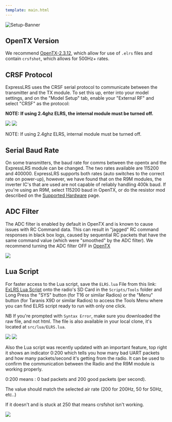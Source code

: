 ```yaml
---
template: main.html
---
```


![Setup-Banner](https://github.com/ExpressLRS/ExpressLRS-Hardware/raw/master/img/quick-start.png)

## OpenTX Version
We recommend [OpenTX-2.3.12](https://www.open-tx.org/2021/06/14/opentx-2.3.12), which allow for use of `.elrs` files and contain `crsfshot`, which allows for 500Hz+ rates.

## CRSF Protocol

ExpressLRS uses the CRSF serial protocol to communicate between the transmitter and the TX module. To set this up, enter into your model settings, and on the "Model Setup" tab, enable your "External RF" and select "CRSF" as the protocol:

**NOTE: If using 2.4ghz ELRS, the internal module must be turned off.**

![](https://oscarliang.com/ctt/uploads/2018/03/setup-tbs-crossfire-tx-rx-micro-nano-taranis-betaflight-fc-internal-external-rf-mode.jpg)
![](https://oscarliang.com/ctt/uploads/2019/12/JUMPER-T16-EXTERNAL-RF-MODE-PROTOCOL-TBS-CROSSFIRE-CRSF.jpg)

NOTE: If using 2.4ghz ELRS, internal module must be turned off.

## Serial Baud Rate

On some transmitters, the baud rate for comms between the opentx and the ExpressLRS module can be changed. The two rates available are 115200 and 400000. ExpressLRS supports both rates (auto switches to the correct rate on power-up), however, we have found that on the R9M modules, the inverter IC's that are used are not capable of reliably handling 400k baud. If you're using an R9M, select 115200 baud in OpenTX, or do the resistor mod described on the [Supported Hardware](https://github.com/AlessandroAU/ExpressLRS/wiki/Supported-Hardware) page.

## ADC Filter

The ADC filter is enabled by default in OpenTX and is known to cause issues with RC Command data. This can result in "jagged" RC command responses in black box logs, caused by sequential RC packets that have the same command value (which were "smoothed" by the ADC filter).
We recommend turning the ADC filter OFF in [OpenTX](https://www.youtube.com/watch?v=ESr2H_EZ89Q)

![](https://fpvfrenzy.com/wp-content/uploads/2017/11/baud-rate.jpg)

## Lua Script

For faster access to the Lua script, save the `ELRS.lua` File from this link: [ExLRS Lua Script](https://raw.githubusercontent.com/ExpressLRS/ExpressLRS/1.0.x-maintenance/src/lua/ELRS.lua) onto the radio's SD Card in the `Scripts/Tools` folder and Long Press the "SYS" button (for T16 or similar Radios) or the "Menu" button (for Taranis X9D or similar Radios) to access the Tools Menu where you can find ELRS script ready to run with only one click.

NB If you're prompted with `Syntax Error`, make sure you downloaded the raw file, and not html. The file is also available in your local clone, it's located at `src/lua/ELRS.lua`.

![](https://github.com/ExpressLRS/ExpressLRS-Hardware/blob/master/img/wiki-from-discord/lua1.jpeg)
![](https://github.com/ExpressLRS/ExpressLRS-Hardware/blob/master/img/wiki-from-discord/lua2)

Also the Lua script was recently updated with an important feature, top right it shows an indicator 0:200 which tells you how many bad UART packets and how many packets/second it's getting from the radio. It can be used to confirm the communication between the Radio and the R9M module is working properly. 

0:200 means : 0 bad packets and 200 good packets (per second). 

The value should match the selected air rate (200 for 200Hz, 50 for 50Hz, etc..)

If it doesn't and is stuck at 250 that means crsfshot isn't working.

![](https://github.com/ExpressLRS/ExpressLRS-Hardware/blob/master/img/wiki-from-discord/lua3)